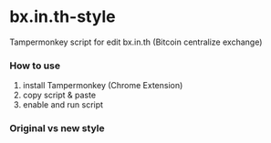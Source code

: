 # bx.in.th-style
Tampermonkey script for edit bx.in.th (Bitcoin centralize exchange)

### How to use
1. install Tampermonkey (Chrome Extension)
2. copy script & paste
3. enable and run script

### Original vs new style